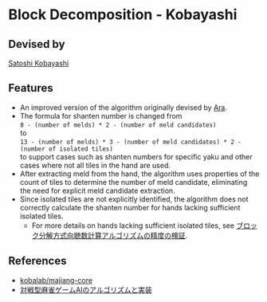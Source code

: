 # Block Decomposition - Kobayashi

## Devised by

[Satoshi Kobayashi](https://github.com/kobalab)

## Features

- An improved version of the algorithm originally devised by [Ara](https://mahjong.ara.black/intro/selfintro.htm).
- The formula for shanten number is changed from  
    `8 - (number of melds) * 2 - (number of meld candidates)`  
  to  
    `13 - (number of melds) * 3 - (number of meld candidates) * 2 - (number of isolated tiles)`  
  to support cases such as shanten numbers for specific yaku and other cases where not all tiles in the hand are used.
- After extracting meld from the hand, the algorithm uses properties of the count of tiles to determine the number of meld candidate, eliminating the need for explicit meld candidate extraction.
- Since isolated tiles are not explicitly identified, the algorithm does not correctly calculate the shanten number for hands lacking sufficient isolated tiles.
  - For more details on hands lacking sufficient isolated tiles, see [ブロック分解方式向聴数計算アルゴリズムの精度の検証](https://zenn.dev/tomohxx/articles/aecace4e3a3bc1).

## References

- [kobalab/majiang-core](https://github.com/kobalab/majiang-core)
- [対戦型麻雀ゲームAIのアルゴリズムと実装](https://www.amazon.co.jp/dp/4798067881)
